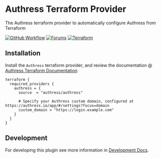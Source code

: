 # Authress Terraform Provider
The Authress terraform provider to automatically configure Authress from Terraform

[![GitHub Workflow][workflow]][workflow-link] [![Forums][discuss-badge]][discuss] [![Terraform][terraform-badge]][terraform-link]

[workflow]: https://github.com/authress/terraform-provider-authress/actions/workflows/build.yml/badge.svg
[workflow-link]: https://github.com/Authress/terraform-provider-authress/actions

[discuss-badge]: https://img.shields.io/badge/build-terraform--authress-623CE4.svg
[discuss]: https://discuss.hashicorp.com/c/terraform-providers/31

[terraform-badge]: https://img.shields.io/badge/install-terraform--authress-blue.svg
[terraform-link]: https://registry.terraform.io/providers/hashicorp/authress/latest/docs

## Installation

Install the `Authress` terraform provider, and review the documentation @ [Authress Terraform Documentation](https://registry.terraform.io/providers/hashicorp/authress/latest/docs)

```hcl
terraform {
  required_providers {
    authress = {
      source  = "authress/authress"
      
      # Specify your Authress custom domain, configured at https://authress.io/app/#/settings?focus=domain
      custom_domain = "https://login.example.com"
    }
  }
}
```


## Development
For developing this plugin see more information in [Development Docs](./development-examples/README.md).